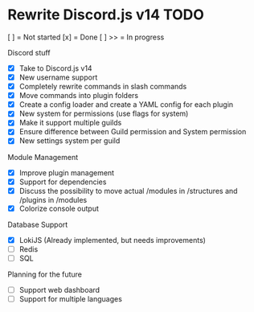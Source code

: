 # Rewrite Discord.js v14 TODO
[ ] = Not started
[x] = Done
[ ] >> = In progress

Discord stuff
- [x] Take to Discord.js v14
- [x] New username support
- [x] Completely rewrite commands in slash commands
- [x] Move commands into plugin folders
- [x] Create a config loader and create a YAML config for each plugin
- [x] New system for permissions (use flags for system)
- [x] Make it support multiple guilds
- [x] Ensure difference between Guild permission and System permission
- [x] New settings system per guild

Module Management
- [x] Improve plugin management
- [x] Support for dependencies
- [x] Discuss the possibility to move actual /modules in /structures and /plugins in /modules
- [x] Colorize console output

Database Support
- [x] LokiJS (Already implemented, but needs improvements)
- [ ] Redis
- [ ] SQL

Planning for the future
- [ ] Support web dashboard
- [ ] Support for multiple languages